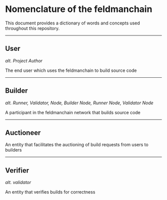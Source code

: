 # Nomenclature of the feldmanchain

This document provides a dictionary of words and concepts used throughout this repository.

____

## User

_alt. Project Author_

The end user which uses the feldmanchain to build source code

____

## Builder

_alt. Runner, Validator, Node, Builder Node, Runner Node, Validator Node_

A participant in the feldmanchain network that builds source code

____

## Auctioneer

An entity that facilitates the auctioning of build requests from users to builders

____

## Verifier

_alt. validator_

An entity that verifies builds for correctness